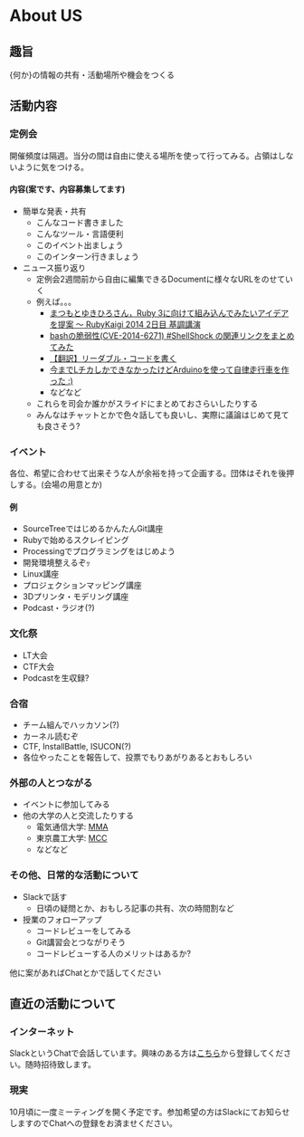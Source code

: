 # About US
## 趣旨
{何か}の情報の共有・活動場所や機会をつくる

## 活動内容
### 定例会
開催頻度は隔週。当分の間は自由に使える場所を使って行ってみる。占領はしないように気をつける。

#### 内容(案です、内容募集してます)
- 簡単な発表・共有
  - こんなコード書きました
  - こんなツール・言語便利
  - このイベント出ましょう
  - このインターン行きましょう
- ニュース振り返り
  - 定例会2週間前から自由に編集できるDocumentに様々なURLをのせていく
  - 例えば。。。
    - [まつもとゆきひろさん，Ruby 3に向けて組み込んでみたいアイデアを提案 ～ RubyKaigi 2014 2日目 基調講演](http://gihyo.jp/news/report/01/rubykaigi2014/0002)
    - [bashの脆弱性(CVE-2014-6271) #ShellShock の関連リンクをまとめてみた](http://d.hatena.ne.jp/Kango/20140925/1411612246)
    - [【翻訳】リーダブル・コードを書く](http://postd.cc/writing-readable-code/)
    - [今までLチカしかできなかったけどArduinoを使って自律走行車を作った :)](http://ottati.hatenablog.com/entry/2014/09/24/222836)
    - などなど
  - これらを司会か誰かがスライドにまとめておさらいしたりする
  - みんなはチャットとかで色々話しても良いし、実際に議論はじめて見ても良さそう?

### イベント
各位、希望に合わせて出来そうな人が余裕を持って企画する。団体はそれを後押しする。(会場の用意とか)

#### 例
- SourceTreeではじめるかんたんGit講座
- Rubyで始めるスクレイピング
- Processingでプログラミングをはじめよう
- 開発環境整えるぞｯ
- Linux講座
- プロジェクションマッピング講座
- 3Dプリンタ・モデリング講座
- Podcast・ラジオ(?)

### 文化祭
- LT大会
- CTF大会
- Podcastを生収録?

### 合宿
- チーム組んでハッカソン(?)
- カーネル読むぞ
- CTF, InstallBattle, ISUCON(?)
- 各位やったことを報告して、投票でもりあがりあるとおもしろい

### 外部の人とつながる
- イベントに参加してみる
- 他の大学の人と交流したりする
	- 電気通信大学: [MMA](https://wiki.mma.club.uec.ac.jp/)
	- 東京農工大学: [MCC](http://www.tuat.ac.jp/~tuatmcc/)
	- などなど

### その他、日常的な活動について
- Slackで話す
	- 日頃の疑問とか、おもしろ記事の共有、次の時間割など
- 授業のフォローアップ
	- コードレビューをしてみる
	- Git講習会とつながりそう
	- コードレビューする人のメリットはあるか?

他に案があればChatとかで話してください

## 直近の活動について
### インターネット
SlackというChatで会話しています。興味のある方は[こちら](https://docs.google.com/forms/d/1p-oNEVqneuHIesEGVSxMkHcUG-8p2TGWSro6IjvHLww/viewform?usp=send_form)から登録してください。随時招待致します。
### 現実
10月頃に一度ミーティングを開く予定です。参加希望の方はSlackにてお知らせしますのでChatへの登録をお済ませください。
